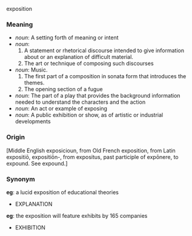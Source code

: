 exposition
### Meaning
+ _noun_: A setting forth of meaning or intent
+ _noun_: 
   1. A statement or rhetorical discourse intended to give information about or an explanation of difficult material.
   2. The art or technique of composing such discourses
+ _noun_: Music. 
   1. The first part of a composition in sonata form that introduces the themes.
   2. The opening section of a fugue
+ _noun_: The part of a play that provides the background information needed to understand the characters and the action
+ _noun_: An act or example of exposing
+ _noun_: A public exhibition or show, as of artistic or industrial developments

### Origin

[Middle English exposicioun, from Old French exposition, from Latin expositiō, expositiōn-, from expositus, past participle of expōnere, to expound. See expound.]

### Synonym

__eg__: a lucid exposition of educational theories

+ EXPLANATION

__eg__: the exposition will feature exhibits by 165 companies

+ EXHIBITION


